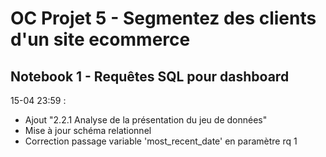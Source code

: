 # OC Projet 5 - Segmentez des clients d'un site ecommerce  
## Notebook 1 - Requêtes SQL pour dashboard  

15-04 23:59 :  
* Ajout "2.2.1 Analyse de la présentation du jeu de données"  
* Mise à jour schéma relationnel
* Correction passage variable 'most_recent_date' en paramètre rq 1  



